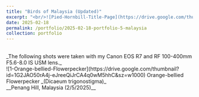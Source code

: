 ```yaml
---
title: "Birds of Malaysia (Updated)"
excerpt: "<br/>![Pied-Hornbill-Title-Page](https://drive.google.com/thumbnail?id=1PfdM680Ej64HY0xqkQ0z8EgGa_FTWWFS&sz=w1000)"
date: 2025-02-18
permalink: /portfolio/2025-02-18-portfolio-5-malaysia
collection: portfolio
---
```


<br/>
_The following shots were taken with my Canon EOS R7 and RF 100-400mm F5.6-8.0 IS USM lens._

<br/>
![1-Orange-bellied-Flowerpecker](https://drive.google.com/thumbnail?id=1G2JAO50rA4j-eJreeQiJrCA4q0wM5hhC&sz=w1000)
Orange-bellied Flowerpecker _(Dicaeum trigonostigma)_ <br/> __Penang Hill, Malaysia (2/5/2025)__
